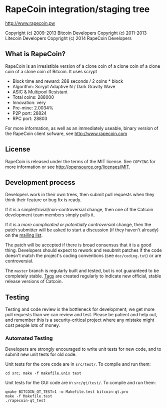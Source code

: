 RapeCoin integration/staging tree
================================

http://www.rapecoin.pw

Copyright (c) 2009-2013 Bitcoin Developers
Copyright (c) 2011-2013 Litecoin Developers
Copyright (c) 2014 RapeCoin Developers

What is RapeCoin?
----------------

RapeCoin is an irresistible version of a clone coin of a clone coin of a clone coin of a clone coin of Bitcoin. 
It uses scrypt
- Block time and reward: 288 seconds / 2 coins * block
- Algorithm: Scrypt Adaptive N / Dark Gravity Wave
- ASIC & Multipool Resistant
- Total coins: 288000
- Innovation: very
- Pre-mine: 2.0034%
- P2P port: 28824
- RPC port: 28803

For more information, as well as an immediately useable, binary version of
the RapeCoin client sofware, see http://www.rapecoin.com

License
-------

RapeCoin is released under the terms of the MIT license. See `COPYING` for more
information or see http://opensource.org/licenses/MIT.

Development process
-------------------

Developers work in their own trees, then submit pull requests when they think
their feature or bug fix is ready.

If it is a simple/trivial/non-controversial change, then one of the Catcoin
development team members simply pulls it.

If it is a *more complicated or potentially controversial* change, then the patch
submitter will be asked to start a discussion (if they haven't already) on the
[mailing list](http://sourceforge.net/mailarchive/forum.php?forum_name=bitcoin-development).

The patch will be accepted if there is broad consensus that it is a good thing.
Developers should expect to rework and resubmit patches if the code doesn't
match the project's coding conventions (see `doc/coding.txt`) or are
controversial.

The `master` branch is regularly built and tested, but is not guaranteed to be
completely stable. [Tags](https://github.com/bitcoin/bitcoin/tags) are created
regularly to indicate new official, stable release versions of Catcoin.

Testing
-------

Testing and code review is the bottleneck for development; we get more pull
requests than we can review and test. Please be patient and help out, and
remember this is a security-critical project where any mistake might cost people
lots of money.

### Automated Testing

Developers are strongly encouraged to write unit tests for new code, and to
submit new unit tests for old code.

Unit tests for the core code are in `src/test/`. To compile and run them:

    cd src; make -f makefile.unix test

Unit tests for the GUI code are in `src/qt/test/`. To compile and run them:

    qmake BITCOIN_QT_TEST=1 -o Makefile.test bitcoin-qt.pro
    make -f Makefile.test
    ./rapecoin-qt_test
